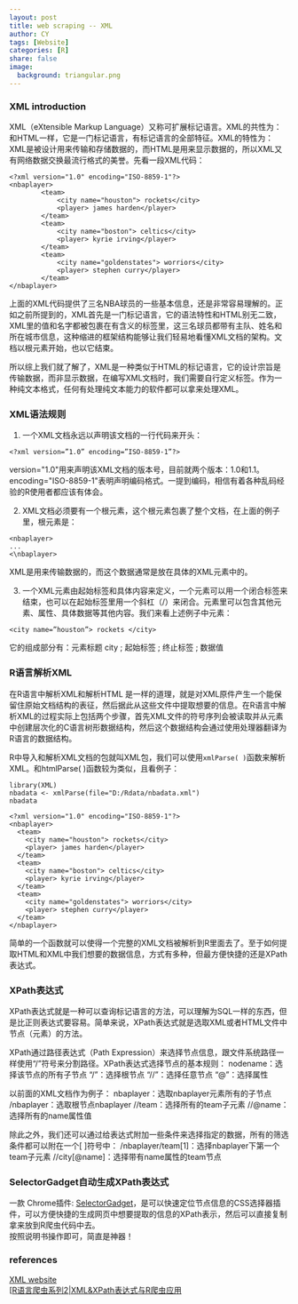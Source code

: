 ```yaml
---
layout: post            
title: web scraping -- XML                         
author: CY                            
tags: [Website]                                      
categories: [R]                           
share: false                              
image:                                      
  background: triangular.png 
---
```




### XML introduction 

XML（eXtensible Markup Language）又称可扩展标记语言。XML的共性为：和HTML一样，它是一门标记语言，有标记语言的全部特征。XML的特性为：XML是被设计用来传输和存储数据的，而HTML是用来显示数据的，所以XML又有网络数据交换最流行格式的美誉。先看一段XML代码：


```   
<?xml version="1.0" encoding="ISO-8859-1"?>
<nbaplayer>
		<team>
			<city name="houston"> rockets</city>
			<player> james harden</player>
		</team>
		<team>
			<city name="boston"> celtics</city>
			<player> kyrie irving</player>
		</team>
		<team>
			<city name="goldenstates"> worriors</city>
			<player> stephen curry</player>
		</team>
</nbaplayer>		
```

上面的XML代码提供了三名NBA球员的一些基本信息，还是非常容易理解的。正如之前所提到的，XML首先是一门标记语言，它的语法特性和HTML别无二致，XML里的值和名字都被包裹在有含义的标签里，这三名球员都带有主队、姓名和所在城市信息，这种缩进的框架结构能够让我们轻易地看懂XML文档的架构。文档以根元素<nbaplayer>开始，也以它结束。

所以综上我们就了解了，XML是一种类似于HTML的标记语言，它的设计宗旨是传输数据，而非显示数据，在编写XML文档时，我们需要自行定义标签。作为一种纯文本格式，任何有处理纯文本能力的软件都可以拿来处理XML。



### XML语法规则

1.  一个XML文档永远以声明该文档的一行代码来开头：

  `<?xml version=”1.0” encoding=”ISO-8859-1”?>`

version="1.0"用来声明该XML文档的版本号，目前就两个版本：1.0和1.1。encoding="ISO-8859-1"表明声明编码格式。一提到编码，相信有着各种乱码经验的R使用者都应该有体会。



2. XML文档必须要有一个根元素，这个根元素包裹了整个文档，在上面的例子里，根元素是：

  ```
  <nbaplayer>
  ...
  <\nbaplayer>
  ```

XML是用来传输数据的，而这个数据通常是放在具体的XML元素中的。



3. 一个XML元素由起始标签和具体内容来定义，一个元素可以用一个闭合标签来结束，也可以在起始标签里用一个斜杠（/）来闭合。元素里可以包含其他元素、属性、具体数据等其他内容。我们来看上述例子中<city>元素：

  `<city name=”houston”> rockets </city>`

它的组成部分有：元素标题  city ;  起始标签  <city> ; 终止标签  </city>; 数据值    <rockets>         




### R语言解析XML

在R语言中解析XML和解析HTML 是一样的道理，就是对XML原件产生一个能保留住原始文档结构的表征，然后据此从这些文件中提取想要的信息。在R语言中解析XML的过程实际上包括两个步骤，首先XML文件的符号序列会被读取并从元素中创建层次化的C语言树形数据结构，然后这个数据结构会通过使用处理器翻译为R语言的数据结构。

R中导入和解析XML文档的包就叫XML包，我们可以使用`xmlParse( )`函数来解析XML。和htmlParse( )函数较为类似，且看例子：
```
library(XML)
nbadata <- xmlParse(file="D:/Rdata/nbadata.xml")
nbadata 
```

```
<?xml version="1.0" encoding="ISO-8859-1"?>
<nbaplayer>
  <team>
    <city name="houston"> rockets</city>
    <player> james harden</player>
  </team>
  <team>
    <city name="boston"> celtics</city>
    <player> kyrie irving</player>
  </team>
  <team>
    <city name="goldenstates"> worriors</city>
    <player> stephen curry</player>
  </team>
</nbaplayer>
```

简单的一个函数就可以使得一个完整的XML文档被解析到R里面去了。至于如何提取HTML和XML中我们想要的数据信息，方式有多种，但最方便快捷的还是XPath表达式。

### XPath表达式

XPath表达式就是一种可以查询标记语言的方法，可以理解为SQL一样的东西，但是比正则表达式要容易。简单来说，XPath表达式就是选取XML或者HTML文件中节点（元素）的方法。

XPath通过路径表达式（Path Expression）来选择节点信息，跟文件系统路径一样使用“/”符号来分割路径。XPath表达式选择节点的基本规则：
nodename：选择该节点的所有子节点
“/”：选择根节点
“//”：选择任意节点
“@”：选择属性

以前面的XML文档作为例子：
nbaplayer：选取nbaplayer元素所有的子节点
/nbaplayer：选取根节点nbaplayer
//team：选择所有的team子元素
//@name：选择所有的name属性值

除此之外，我们还可以通过给表达式附加一些条件来选择指定的数据，所有的筛选条件都可以附在一个[ ]符号中：
/nbaplayer/team[1]：选择nbaplayer下第一个team子元素
//city[@name]：选择带有name属性的team节点


### SelectorGadget自动生成XPath表达式

一款 Chrome插件: [SelectorGadget](http://selectorgadget.com/)，是可以快速定位节点信息的CSS选择器插件，可以方便快捷的生成网页中想要提取的信息的XPath表示，然后可以直接复制拿来放到R爬虫代码中去。      
按照说明书操作即可，简直是神器！


### references 
[XML website](https://www.xml.com/)      
[[R语言爬虫系列2|XML&XPath表达式与R爬虫应用](https://ask.hellobi.com/blog/louwill12/9807)       
 